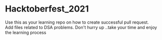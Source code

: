 # Hacktoberfest_2021
Use this as your learning repo on how to create successful pull request.
Add files related to DSA problems. Don't hurry up ..take your time and enjoy the learning process 
